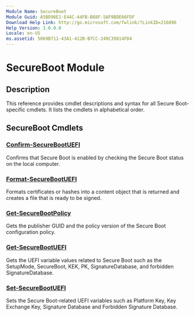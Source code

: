 ```yaml
---
Module Name: SecureBoot
Module Guid: A5BD98E1-E44C-44FB-B88F-5AF9BDE66FDF
Download Help Link: http://go.microsoft.com/fwlink/?LinkID=216896
Help Version: 3.0.0.0
Locale: en-US
ms.assetid: 5069B711-43A1-412B-B7CC-249C39814FD4
---
```


# SecureBoot Module
## Description
This reference provides cmdlet descriptions and syntax for all Secure Boot-specific cmdlets. It lists the cmdlets in alphabetical order.

## SecureBoot Cmdlets
### [Confirm-SecureBootUEFI](./Confirm-SecureBootUEFI.md)
Confirms that Secure Boot is enabled by checking the Secure Boot status on the local computer.

### [Format-SecureBootUEFI](./Format-SecureBootUEFI.md)
Formats certificates or hashes into a content object that is returned and creates a file that is ready to be signed.

### [Get-SecureBootPolicy](./Get-SecureBootPolicy.md)
Gets the publisher GUID and the policy version of the Secure Boot configuration policy.

### [Get-SecureBootUEFI](./Get-SecureBootUEFI.md)
Gets the UEFI variable values related to Secure Boot such as the SetupMode, SecureBoot, KEK, PK, SignatureDatabase, and forbidden SignatureDatabase.

### [Set-SecureBootUEFI](./Set-SecureBootUEFI.md)
Sets the Secure Boot-related UEFI variables such as Platform Key, Key Exchange Key, Signature Database and Forbidden Signature Database.

